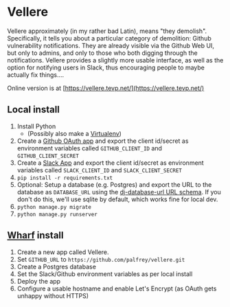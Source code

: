 Vellere
=======

Vellere approximately (in my rather bad Latin), means "they demolish". Specifically, it tells you about a particular category of demolition: Github vulnerability notifications. They are already visible via the Github Web UI, but only to admins, and only to those who both digging through the notifications. Vellere provides a slightly more usable interface, as well as the option for notifying users in Slack, thus encouraging people to maybe actually fix things....

Online version is at [https://vellere.tevp.net/](https://vellere.tevp.net/)

Local install
-------------
1. Install Python
    * (Possibly also make a [Virtualenv](https://virtualenv.pypa.io/en/stable/userguide/#usage))
2. Create a [Github OAuth app](https://github.com/settings/developers) and export the client id/secret as environment variables called `GITHUB_CLIENT_ID` and `GITHUB_CLIENT_SECRET`
3. Create a [Slack App](https://api.slack.com/apps) and export the client id/secret as environment variables called `SLACK_CLIENT_ID` and `SLACK_CLIENT_SECRET` 
4. `pip install -r requirements.txt`
5. Optional: Setup a database (e.g. Postgres) and export the URL to the database as `DATABASE_URL` using the [dj-database-url URL schema](https://github.com/kennethreitz/dj-database-url#url-schema). If you don't do this, we'll use sqlite by default, which works fine for local dev.
6. `python manage.py migrate`
7. `python manage.py runserver`

[Wharf](https://github.com/palfrey/wharf) install
----------
1. Create a new app called Vellere.
2. Set `GITHUB_URL` to `https://github.com/palfrey/vellere.git`
3. Create a Postgres database
4. Set the Slack/Github environment variables as per local install
5. Deploy the app
6. Configure a usable hostname and enable Let's Encrypt (as OAuth gets unhappy without HTTPS)